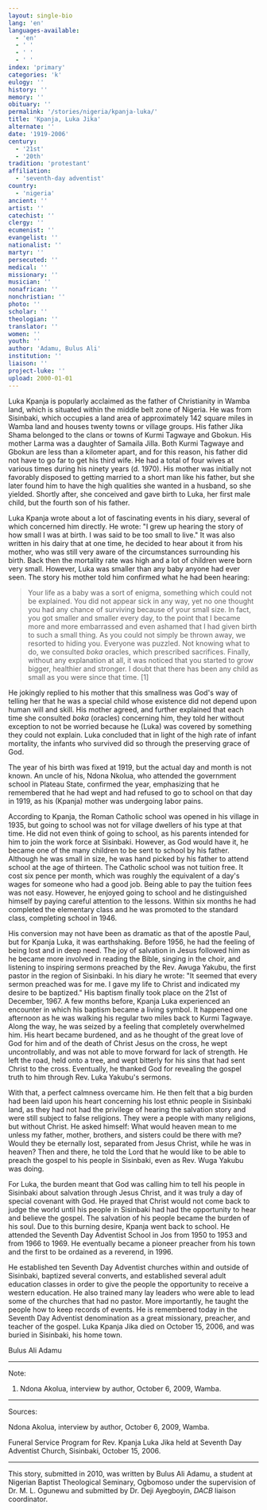 ```yaml
---
layout: single-bio
lang: 'en'
languages-available:
  - 'en'
  - ' '
  - ' '
  - ' '
index: 'primary'
categories: 'k'
eulogy: ''
history: ''
memory: ''
obituary: ''
permalink: '/stories/nigeria/kpanja-luka/'
title: 'Kpanja, Luka Jika'
alternate: ''
date: '1919-2006'
century:
  - '21st'
  - '20th'
tradition: 'protestant'
affiliation:
  - 'seventh-day adventist'
country:
  - 'nigeria'
ancient: ''
artist: ''
catechist: ''
clergy: ''
ecumenist: ''
evangelist: ''
nationalist: ''
martyr: ''
persecuted: ''
medical: ''
missionary: ''
musician: ''
nonafrican: ''
nonchristian: ''
photo: ''
scholar: ''
theologian: ''
translator: ''
women: ''
youth: ''
author: 'Adamu, Bulus Ali'
institution: ''
liaison: ''
project-luke: ''
upload: 2000-01-01
---
```



Luka Kpanja is popularly acclaimed as the father of Christianity in Wamba land, which is situated within the middle belt zone of Nigeria. He was from Sisinbaki, which occupies a land area of approximately 142 square miles in Wamba land and houses twenty towns or village groups.  His father Jika Shama belonged to the clans or towns of Kurmi Tagwaye and Gbokun. His mother Larma was a daughter of Samaila Jilla. Both Kurmi Tagwaye and Gbokun are less than a kilometer apart, and for this reason, his father did not have to go far to get his third wife. He had a total of four wives at various times during his ninety years (d. 1970). His mother was initially not favorably disposed to getting married to a short man like his father, but she later found him to have the high qualities she wanted in a husband, so she yielded. Shortly after, she conceived and gave birth to Luka, her first male child, but the fourth son of his father.

Luka Kpanja wrote about a lot of fascinating events in his diary, several of which concerned him directly. He wrote: "I grew up hearing the story of how small I was at birth. I was said to be too small to live." It was also written in his dairy that at one time, he decided to hear about it from his mother, who was still very aware of the circumstances surrounding his birth. Back then the mortality rate was high and a lot of children were born very small. However, Luka was smaller than any baby anyone had ever seen. The story his mother told him confirmed what he had been hearing:

> Your life as a baby was a sort of enigma, something which could not be explained. You did not appear sick in any way, yet no one thought you had any chance of surviving because of your small size. In fact, you got smaller and smaller every day, to the point that I became more and more embarrassed and even ashamed that I had given birth to such a small thing. As you could not simply be thrown away, we resorted to hiding you. Everyone was puzzled. Not knowing what to do, we consulted *boka* oracles, which prescribed sacrifices. Finally, without any explanation at all, it was noticed that you started to grow bigger, healthier and stronger. I doubt that there has been any child as small as you were since that time. [1]

He jokingly replied to his mother that this smallness was God's way of telling her that he was a special child whose existence did not depend upon human will and skill. His mother agreed, and further explained that each time she consulted *boka* (oracles) concerning him, they told her without exception to not be worried because he (Luka) was covered by something they could not explain. Luka concluded that in light of the high rate of infant mortality, the infants who survived did so through the preserving grace of God.

The year of his birth was fixed at 1919, but the actual day and month is not known. An uncle of his, Ndona Nkolua, who attended the government school in Plateau State, confirmed the year, emphasizing that he remembered that he had wept and had refused to go to school on that day in 1919, as his (Kpanja) mother was undergoing labor pains.

According to Kpanja, the Roman Catholic school was opened in his village in 1935, but going to school was not for village dwellers of his type at that time. He did not even think of going to school, as his parents intended for him to join the work force at Sisinbaki. However, as God would have it, he became one of the many children to be sent to school by his father. Although he was small in size, he was hand picked by his father to attend school at the age of thirteen. The Catholic school was not tuition free. It cost six pence per month, which was roughly the equivalent of a day's wages for someone who had a good job. Being able to pay the tuition fees was not easy. However, he enjoyed going to school and he distinguished himself by paying careful attention to the lessons. Within six months he had completed the elementary class and he was promoted to the standard class, completing school in 1946.

His conversion may not have been as dramatic as that of the apostle Paul, but for Kpanja Luka, it was earthshaking. Before 1956, he had the feeling of being lost and in deep need. The joy of salvation in Jesus followed him as he became more involved in reading the Bible, singing in the choir, and listening to inspiring sermons preached by the Rev. Awuga Yakubu, the first pastor in the region of Sisinbaki. In his diary he wrote:  "It seemed that every sermon preached was for me. I gave my life to Christ and indicated my desire to be baptized." His baptism finally took place on the 21st of December, 1967. A few months before, Kpanja Luka experienced an encounter in which his baptism became a living symbol. It happened one afternoon as he was walking his regular two miles back to Kurmi Tagwaye. Along the way, he was seized by a feeling that completely overwhelmed him. His heart became burdened, and as he thought of the great love of God for him and of the death of Christ Jesus on the cross, he wept uncontrollably, and was not able to move forward for lack of strength. He left the road, held onto a tree, and wept bitterly for his sins that had sent Christ to the cross. Eventually, he thanked God for revealing the gospel truth to him through Rev. Luka Yakubu's sermons.

With that, a perfect calmness overcame him. He then felt that a big burden had been laid upon his heart concerning his lost ethnic people in Sisinbaki land, as they had not had the privilege of hearing the salvation story and were still subject to false religions. They were a people with many religions, but without Christ. He asked himself: What would heaven mean to me unless my father, mother, brothers, and sisters could be there with me? Would they be eternally lost, separated from Jesus Christ, while he was in heaven? Then and there, he told the Lord that he would like to be able to preach the gospel to his people in Sisinbaki, even as Rev. Wuga Yakubu was doing.

For Luka, the burden meant that God was calling him to tell his people in Sisinbaki about salvation through Jesus Christ, and it was truly a day of special covenant with God. He prayed that Christ would not come back to judge the world until his people in Sisinbaki had had the opportunity to hear and believe the gospel. The salvation of his people became the burden of his soul. Due to this burning desire, Kpanja went back to school. He attended the Seventh Day Adventist School in Jos from 1950 to 1953 and from 1966 to 1969. He eventually became a pioneer preacher from his town and the first to be ordained as a reverend, in 1996.

He established ten Seventh Day Adventist churches within and outside of Sisinbaki, baptized several converts, and established several adult education classes in order to give the people the opportunity to receive a western education. He also trained many lay leaders who were able to lead some of the churches that had no pastor. More importantly, he taught the people how to keep records of events. He is remembered today in the Seventh Day Adventist denomination as a great missionary, preacher, and teacher of the gospel. Luka Kpanja Jika died on October 15, 2006, and was buried in Sisinbaki, his home town.

Bulus Ali Adamu

---

Note:

1. Ndona Akolua, interview by author, October 6, 2009, Wamba.

---

Sources:

Ndona Akolua, interview by author, October 6, 2009, Wamba.

Funeral Service Program for Rev. Kpanja Luka Jika held at Seventh Day Adventist Church, Sisinbaki, October 15, 2006.

---

This story, submitted in 2010, was written by Bulus Ali Adamu, a student at Nigerian Baptist Theological Seminary, Ogbomoso under the supervision of Dr. M. L. Ogunewu and submitted by Dr. Deji Ayegboyin, *DACB* liaison coordinator.